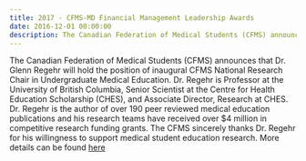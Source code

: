 ```yaml
---
title: 2017 - CFMS-MD Financial Management Leadership Awards
date: 2016-12-01 00:00:00
description: The Canadian Federation of Medical Students (CFMS) announces that Dr. Glenn Regehr will hold the position of inaugural CFMS National Research Chair in Undergraduate Medical Education.
---
```



The Canadian Federation of Medical Students (CFMS) announces that Dr. Glenn Regehr will hold the position of inaugural CFMS National Research Chair in Undergraduate Medical Education. Dr. Regehr is Professor at the University of British Columbia, Senior Scientist at the Centre for Health Education Scholarship (CHES), and Associate Director, Research at CHES. Dr. Regehr is the author of over 190 peer reviewed medical education publications and his research teams have received over $4 million in competitive research funding grants. The CFMS sincerely thanks Dr. Regehr for his willingness to support medical student education research. More details can be found [here](/what-we-do/education/national_research_chair.html)
